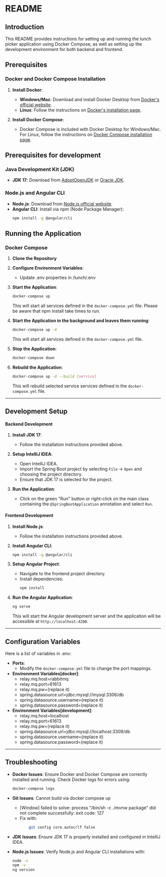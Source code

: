 # README

## Introduction

This README provides instructions for setting up and running the lunch picker application using Docker Compose,
as well as setting up the development environment for both backend and frontend.

## Prerequisites

### Docker and Docker Compose Installation

1. **Install Docker**:
    - **Windows/Mac**: Download and install Docker Desktop from [Docker's official website](https://www.docker.com/products/docker-desktop).
    - **Linux**: Follow the instructions on [Docker's installation page](https://docs.docker.com/engine/install/).

2. **Install Docker Compose**:
    - Docker Compose is included with Docker Desktop for Windows/Mac. For Linux, follow the instructions on [Docker Compose installation page](https://docs.docker.com/compose/install/).

## Prerequisites for development

### Java Development Kit (JDK)

- **JDK 17**: Download from [AdoptOpenJDK](https://adoptium.net/) or [Oracle JDK](https://www.oracle.com/java/technologies/javase-jdk17-downloads.html).

### Node.js and Angular CLI

- **Node.js**: Download from [Node.js official website](https://nodejs.org/).
- **Angular CLI**: Install via npm (Node Package Manager):
  ```bash
  npm install -g @angular/cli
  ```


## Running the Application

### Docker Compose

1. **Clone the Repository**
2. **Configure Environment Variables**:
    - Update .env properties in /lunch/.env

3. **Start the Application**:
   ```bash
   docker-compose up
   ```
   This will start all services defined in the `docker-compose.yml` file.
   Please be aware that npm install take times to run.
4. **Start the Application in the background and leaves them running**:
   ```bash
   docker-compose up -d
   ```
   This will start all services defined in the `docker-compose.yml` file.

5. **Stop the Application**:
   ```bash
   docker-compose down
   ```
6. **Rebuild the Application**:
   ```bash
   docker-compose up -d --build [service]
   ```
   This will rebuild selected service services defined in the `docker-compose.yml` file.
---
## Development Setup

#### Backend Development

1. **Install JDK 17**:
    - Follow the installation instructions provided above.

2. **Setup IntelliJ IDEA**:
    - Open IntelliJ IDEA.
    - Import the Spring Boot project by selecting `File` -> `Open` and choosing the project directory.
    - Ensure that JDK 17 is selected for the project.

3. **Run the Application**:
    - Click on the green "Run" button or right-click on the main class containing the `@SpringBootApplication` annotation and select `Run`.

#### Frontend Development

1. **Install Node.js**:
    - Follow the installation instructions provided above.

2. **Install Angular CLI**:
   ```bash
   npm install -g @angular/cli
   ```

3. **Setup Angular Project**:
    - Navigate to the frontend project directory.
    - Install dependencies:
      ```bash
      npm install
      ```

4. **Run the Angular Application**:
   ```bash
   ng serve
   ```
   This will start the Angular development server and the application will be accessible at `http://localhost:4200`.

---

## Configuration Variables

Here is a list of variables in .env:

- **Ports**:
    - Modify the `docker-compose.yml` file to change the port mappings.
- **Environment Variables[docker]**:
    - relay.mq.host=rabbitmq
    - relay.mq.port=61613
    - relay.mq.pw=(replace it)
    - spring.datasource.url=jdbc:mysql://mysql:3306/db
    -  spring.datasource.username=(replace it)
    - spring.datasource.password=(replace it)
- **Environment Variables[development]**:
    - relay.mq.host=localhost
    - relay.mq.port=61613
    - relay.mq.pw=(replace it)
    - spring.datasource.url=jdbc:mysql://localhost:3309/db
    -  spring.datasource.username=(replace it)
    - spring.datasource.password=(replace it)
---

## Troubleshooting

- **Docker Issues**: Ensure Docker and Docker Compose are correctly installed and running. Check Docker logs for errors using:
  ```bash
  docker-compose logs
  ```
- **Git Issues**: Cannot build via docker compose up
    - [Window] failed to solve: process "/bin/sh -c ./mvnw package" did not complete successfully: exit code: 127
    - Fix with:
        ```bash
            git config core.autocrlf false
        ```

- **JDK Issues**: Ensure JDK 17 is properly installed and configured in IntelliJ IDEA.

- **Node.js Issues**: Verify Node.js and Angular CLI installations with:
  ```bash
  node -v
  npm -v
  ng version
  ```


